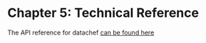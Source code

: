 # Chapter 5: Technical Reference

The API reference for datachef [can be found here](./docs/datachef.html)